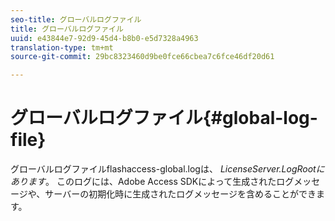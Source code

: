 ```yaml
---
seo-title: グローバルログファイル
title: グローバルログファイル
uuid: e43844e7-92d9-45d4-b8b0-e5d7328a4963
translation-type: tm+mt
source-git-commit: 29bc8323460d9be0fce66cbea7c6fce46df20d61

---
```



# グローバルログファイル{#global-log-file}

グローバルログファイルflashaccess-global.logは、 *LicenseServer.LogRootにあります*。 このログには、Adobe Access SDKによって生成されたログメッセージや、サーバーの初期化時に生成されたログメッセージを含めることができます。
